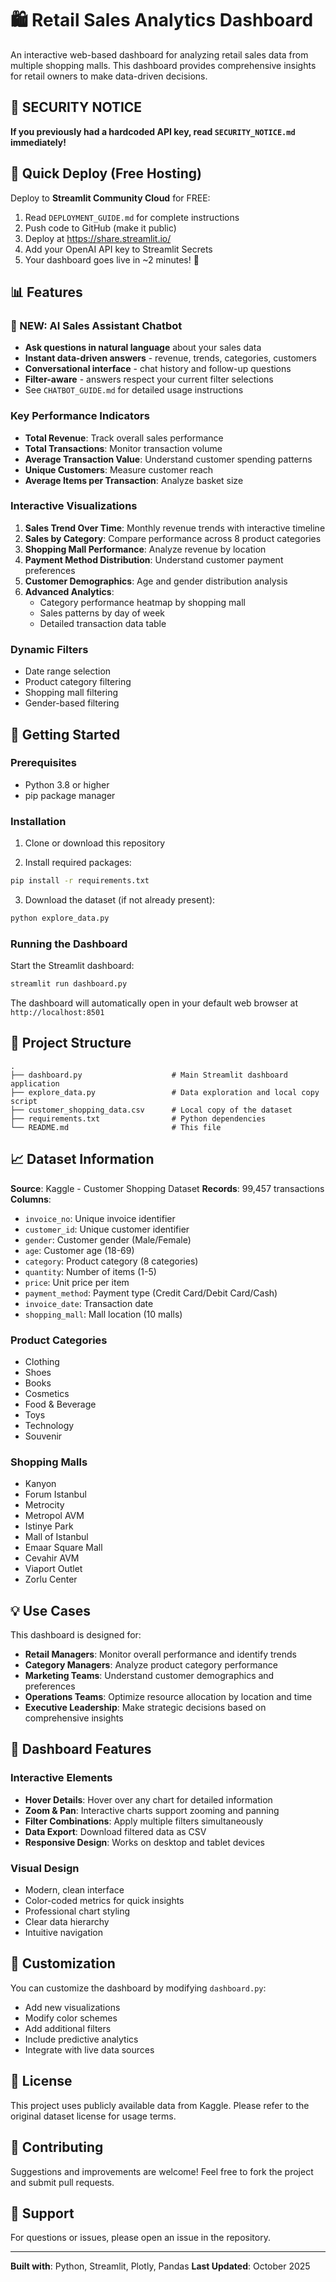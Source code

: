 # 🛍️ Retail Sales Analytics Dashboard

An interactive web-based dashboard for analyzing retail sales data from multiple shopping malls. This dashboard provides comprehensive insights for retail owners to make data-driven decisions.

## 🚨 SECURITY NOTICE
**If you previously had a hardcoded API key, read `SECURITY_NOTICE.md` immediately!**

## 🚀 Quick Deploy (Free Hosting)
Deploy to **Streamlit Community Cloud** for FREE:
1. Read `DEPLOYMENT_GUIDE.md` for complete instructions
2. Push code to GitHub (make it public)
3. Deploy at https://share.streamlit.io/
4. Add your OpenAI API key to Streamlit Secrets
5. Your dashboard goes live in ~2 minutes! 🎉

## 📊 Features

### 💬 NEW: AI Sales Assistant Chatbot
- **Ask questions in natural language** about your sales data
- **Instant data-driven answers** - revenue, trends, categories, customers
- **Conversational interface** - chat history and follow-up questions
- **Filter-aware** - answers respect your current filter selections
- See `CHATBOT_GUIDE.md` for detailed usage instructions

### Key Performance Indicators
- **Total Revenue**: Track overall sales performance
- **Total Transactions**: Monitor transaction volume
- **Average Transaction Value**: Understand customer spending patterns
- **Unique Customers**: Measure customer reach
- **Average Items per Transaction**: Analyze basket size

### Interactive Visualizations
1. **Sales Trend Over Time**: Monthly revenue trends with interactive timeline
2. **Sales by Category**: Compare performance across 8 product categories
3. **Shopping Mall Performance**: Analyze revenue by location
4. **Payment Method Distribution**: Understand customer payment preferences
5. **Customer Demographics**: Age and gender distribution analysis
6. **Advanced Analytics**:
   - Category performance heatmap by shopping mall
   - Sales patterns by day of week
   - Detailed transaction data table

### Dynamic Filters
- Date range selection
- Product category filtering
- Shopping mall filtering
- Gender-based filtering

## 🚀 Getting Started

### Prerequisites
- Python 3.8 or higher
- pip package manager

### Installation

1. Clone or download this repository

2. Install required packages:
```bash
pip install -r requirements.txt
```

3. Download the dataset (if not already present):
```bash
python explore_data.py
```

### Running the Dashboard

Start the Streamlit dashboard:
```bash
streamlit run dashboard.py
```

The dashboard will automatically open in your default web browser at `http://localhost:8501`

## 📁 Project Structure

```
.
├── dashboard.py                    # Main Streamlit dashboard application
├── explore_data.py                 # Data exploration and local copy script
├── customer_shopping_data.csv      # Local copy of the dataset
├── requirements.txt                # Python dependencies
└── README.md                       # This file
```

## 📈 Dataset Information

**Source**: Kaggle - Customer Shopping Dataset
**Records**: 99,457 transactions
**Columns**:
- `invoice_no`: Unique invoice identifier
- `customer_id`: Unique customer identifier
- `gender`: Customer gender (Male/Female)
- `age`: Customer age (18-69)
- `category`: Product category (8 categories)
- `quantity`: Number of items (1-5)
- `price`: Unit price per item
- `payment_method`: Payment type (Credit Card/Debit Card/Cash)
- `invoice_date`: Transaction date
- `shopping_mall`: Mall location (10 malls)

### Product Categories
- Clothing
- Shoes
- Books
- Cosmetics
- Food & Beverage
- Toys
- Technology
- Souvenir

### Shopping Malls
- Kanyon
- Forum Istanbul
- Metrocity
- Metropol AVM
- Istinye Park
- Mall of Istanbul
- Emaar Square Mall
- Cevahir AVM
- Viaport Outlet
- Zorlu Center

## 💡 Use Cases

This dashboard is designed for:
- **Retail Managers**: Monitor overall performance and identify trends
- **Category Managers**: Analyze product category performance
- **Marketing Teams**: Understand customer demographics and preferences
- **Operations Teams**: Optimize resource allocation by location and time
- **Executive Leadership**: Make strategic decisions based on comprehensive insights

## 🎨 Dashboard Features

### Interactive Elements
- **Hover Details**: Hover over any chart for detailed information
- **Zoom & Pan**: Interactive charts support zooming and panning
- **Filter Combinations**: Apply multiple filters simultaneously
- **Data Export**: Download filtered data as CSV
- **Responsive Design**: Works on desktop and tablet devices

### Visual Design
- Modern, clean interface
- Color-coded metrics for quick insights
- Professional chart styling
- Clear data hierarchy
- Intuitive navigation

## 🔧 Customization

You can customize the dashboard by modifying `dashboard.py`:
- Add new visualizations
- Modify color schemes
- Add additional filters
- Include predictive analytics
- Integrate with live data sources

## 📝 License

This project uses publicly available data from Kaggle. Please refer to the original dataset license for usage terms.

## 🤝 Contributing

Suggestions and improvements are welcome! Feel free to fork the project and submit pull requests.

## 📧 Support

For questions or issues, please open an issue in the repository.

---

**Built with**: Python, Streamlit, Plotly, Pandas
**Last Updated**: October 2025

